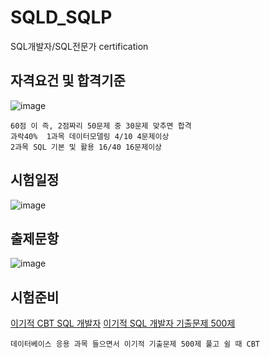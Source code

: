 # SQLD_SQLP
SQL개발자/SQL전문가  certification

## 자격요건 및 합격기준
![image](https://github.com/wonttan/SQLD_SQLP/assets/58906858/cc8e8790-50c4-4efc-926a-7d4272b00a98)
```
60점 이 즉, 2점짜리 50문제 중 30문제 맞추면 합격
과락40%  1과목 데이터모델링 4/10 4문제이상
2과목 SQL 기본 및 활용 16/40 16문제이상
```

## 시험일정
![image](https://github.com/wonttan/SQLD_SQLP/assets/58906858/82367731-d736-46fc-a5ad-af98475bc1b7)

## 출제문항
![image](https://github.com/wonttan/SQLD_SQLP/assets/58906858/fbf5f40e-8648-4fe1-a0c3-b38cb424f510)

## 시험준비
[이기적 CBT SQL 개발자](https://cbt.youngjin.com/exam/index.php?no=73)
[이기적 SQL 개발자 기출문제 500제](https://license.youngjin.com/free_edu/free_edu_mp4.asp?elc_cd=2536&cate_cd=2393)
```
데이터베이스 응용 과목 들으면서 이기적 기출문제 500제 풀고 쉴 때 CBT
```
